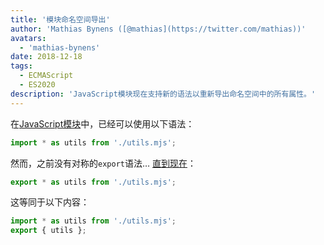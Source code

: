 ```yaml
---
title: '模块命名空间导出'
author: 'Mathias Bynens ([@mathias](https://twitter.com/mathias))'
avatars:
  - 'mathias-bynens'
date: 2018-12-18
tags:
  - ECMAScript
  - ES2020
description: 'JavaScript模块现在支持新的语法以重新导出命名空间中的所有属性。'
---
```

在[JavaScript模块](/features/modules)中，已经可以使用以下语法：

```js
import * as utils from './utils.mjs';
```

然而，之前没有对称的`export`语法… [直到现在](https://github.com/tc39/proposal-export-ns-from)：

```js
export * as utils from './utils.mjs';
```

这等同于以下内容：

```js
import * as utils from './utils.mjs';
export { utils };
```
